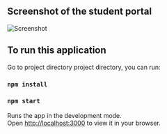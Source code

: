## Screenshot of the student portal
![Screenshot](./screenshot.png)

## To run this application

Go to project directory project directory, you can run:

### `npm install`
### `npm start`

Runs the app in the development mode.\
Open [http://localhost:3000](http://localhost:3000) to view it in your browser.


